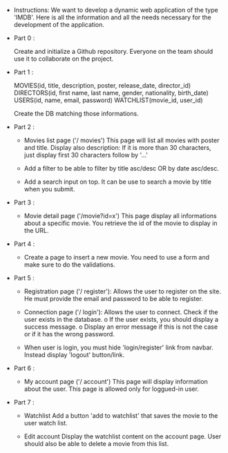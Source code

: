 * Instructions:
    We want to develop a dynamic web application of the type 'IMDB'.
    Here is all the information and all the needs necessary for the development of the
    application.

* Part 0 :

    Create and initialize a Github repository.
    Everyone on the team should use it to collaborate on the project.

* Part 1 :
    
    MOVIES(id, title, description, poster, release_date, director_id)
    DIRECTORS(id, first name, last name, gender, nationality, birth_date)
    USERS(id, name, email, password)
    WATCHLIST(movie_id, user_id)

    Create the DB matching those informations.

* Part 2 :
    - Movies list page ('/ movies')
    This page will list all movies with poster and title.
    Display also description: If it is more than 30 characters, just display first 30 characters follow by '...'

    - Add a filter to be able to filter by title asc/desc OR by date asc/desc.

    - Add a search input on top. It can be use to search a movie by title when you submit.

* Part 3 :
    - Movie detail page ('/movie?id=x')
    This page display all informations about a specific movie.
    You retrieve the id of the movie to display in the URL.

* Part 4 :
    - Create a page to insert a new movie.
    You need to use a form and make sure to do the validations.

* Part 5 :
    - Registration page ('/ register'):
    Allows the user to register on the site. He must provide the email and
    password to be able to register.

    - Connection page ('/ login'):
    Allows the user to connect.
    Check if the user exists in the database.
    o If the user exists, you should display a success message.
    o Display an error message if this is not the case or if it has the
    wrong password.

    - When user is login, you must hide 'login/register' link from navbar.
    Instead display 'logout' button/link.

* Part 6 :
    - My account page ('/ account')
    This page will display information about the user.
    This page is allowed only for loggued-in user.

* Part 7 :
    - Watchlist
    Add a button 'add to watchlist' that saves the movie to the user watch list.
    
    - Edit account
    Display the watchlist content on the account page.
    User should also be able to delete a movie from this list.
    
